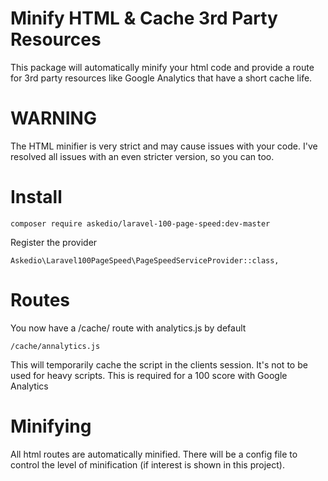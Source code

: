 # Minify HTML & Cache 3rd Party Resources
This package will automatically minify your html code and provide a route for 3rd party resources like Google Analytics that have a short cache life.

# WARNING
The HTML minifier is very strict and may cause issues with your code. I've resolved all issues with an even stricter version, so you can too.

# Install

    composer require askedio/laravel-100-page-speed:dev-master
  

Register the provider


    Askedio\Laravel100PageSpeed\PageSpeedServiceProvider::class,

# Routes
You now have a /cache/ route with analytics.js by default

    /cache/annalytics.js

This will temporarily cache the script in the clients session. It's not to be used for heavy scripts. This is required for a 100 score with Google Analytics

# Minifying
All html routes are automatically minified. There will be a config file to control the level of minification (if interest is shown in this project).
